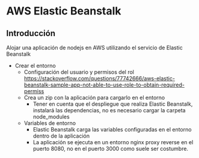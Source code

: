 # AWS Elastic Beanstalk

## Introducción 

Alojar una aplicación de nodejs en AWS utilizando el servicio de Elastic Beanstalk 

- Crear el entorno
  - Configuración del usuario y permisos del rol 
  https://stackoverflow.com/questions/77742666/aws-elastic-beanstalk-sample-app-not-able-to-use-role-to-obtain-required-permiss
  - Crea un zip con la aplicación para cargarlo en el entorno
    - Tener en cuenta que el despliegue que realiza Elastic Beanstalk, instalará las dependencias, no es necesario cargar la carpeta node_modules
  - Variables de entorno
    - Elastic Beanstalk carga las variables configuradas en el entorno dentro de la aplicación
    - La aplicación se ejecuta en un entorno nginx proxy reverse en el puerto 8080, no en el puerto 3000 como suele ser costumbre.